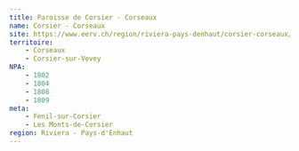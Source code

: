 ```yaml
---
title: Paroisse de Corsier - Corseaux
name: Corsier - Corseaux
site: https://www.eerv.ch/region/riviera-pays-denhaut/corsier-corseaux/accueil
territoire:
    - Corseaux
    - Corsier-sur-Vevey
NPA:
    - 1802
    - 1804
    - 1808
    - 1809
meta:
    - Fenil-sur-Corsier
    - Les Monts-de-Corsier
region: Riviera - Pays-d'Enhaut
---
```


